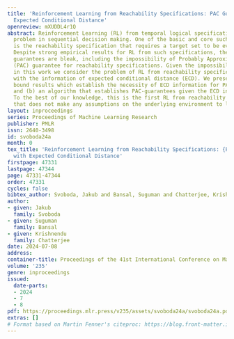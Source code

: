 ```yaml
---
title: 'Reinforcement Learning from Reachability Specifications: PAC Guarantees with
  Expected Conditional Distance'
openreview: mXUDDL4r1Q
abstract: Reinforcement Learning (RL) from temporal logical specifications is a fundamental
  problem in sequential decision making. One of the basic and core such specification
  is the reachability specification that requires a target set to be eventually visited.
  Despite strong empirical results for RL from such specifications, the theoretical
  guarantees are bleak, including the impossibility of Probably Approximately Correct
  (PAC) guarantee for reachability specifications. Given the impossibility result,
  in this work we consider the problem of RL from reachability specifications along
  with the information of expected conditional distance (ECD). We present (a) lower
  bound results which establish the necessity of ECD information for PAC guarantees
  and (b) an algorithm that establishes PAC-guarantees given the ECD information.
  To the best of our knowledge, this is the first RL from reachability specifications
  that does not make any assumptions on the underlying environment to learn policies.
layout: inproceedings
series: Proceedings of Machine Learning Research
publisher: PMLR
issn: 2640-3498
id: svoboda24a
month: 0
tex_title: 'Reinforcement Learning from Reachability Specifications: {PAC} Guarantees
  with Expected Conditional Distance'
firstpage: 47331
lastpage: 47344
page: 47331-47344
order: 47331
cycles: false
bibtex_author: Svoboda, Jakub and Bansal, Suguman and Chatterjee, Krishnendu
author:
- given: Jakub
  family: Svoboda
- given: Suguman
  family: Bansal
- given: Krishnendu
  family: Chatterjee
date: 2024-07-08
address:
container-title: Proceedings of the 41st International Conference on Machine Learning
volume: '235'
genre: inproceedings
issued:
  date-parts:
  - 2024
  - 7
  - 8
pdf: https://proceedings.mlr.press/v235/assets/svoboda24a/svoboda24a.pdf
extras: []
# Format based on Martin Fenner's citeproc: https://blog.front-matter.io/posts/citeproc-yaml-for-bibliographies/
---
```

